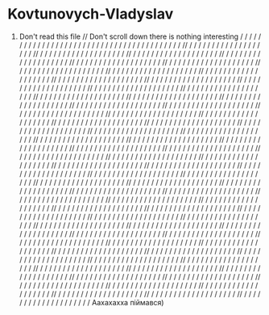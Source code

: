 # Kovtunovych-Vladyslav
1. Don't read this file
// Don't scroll down there is nothing interesting
/
/
/
/
/
/
/
/
/
/
/
/
/
/
/
/
/
/
/
/
/
/
/
/
/
/
/
/
/
/
/
/
/
/
/
/
/
/
/
/
/
//
/
/
/
/
/
/
/
/
/
/
/
/
/
/
/
/
/
/
/
//
/
/
/
/
/
/
/
/
/
/
/
/
/
/
/
/
/
/
/
//
/
/
/
/
/
/
/
/
/
/
/
/
/
/
/
/
/
/
/
//
/
/
/
/
/
/
/
/
/
/
/
/
/
/
/
/
/
/
/
//
/
/
/
/
/
/
/
/
/
/
/
/
/
/
/
/
/
/
/
//
/
/
/
/
/
/
/
/
/
/
/
/
/
/
/
/
/
/
/
//
/
/
/
/
/
/
/
/
/
/
/
/
/
/
/
/
/
/
/
//
/
/
/
/
/
/
/
/
/
/
/
/
/
/
/
/
/
/
/
//
/
/
/
/
/
/
/
/
/
/
/
/
/
/
/
/
/
/
/
//
/
/
/
/
/
/
/
/
/
/
/
/
/
/
/
/
/
/
/
//
/
/
/
/
/
/
/
/
/
/
/
/
/
/
/
/
/
/
/
//
/
/
/
/
/
/
/
/
/
/
/
/
/
/
/
/
/
/
/
//
/
/
/
/
/
/
/
/
/
/
/
/
/
/
/
/
/
/
/
//
/
/
/
/
/
/
/
/
/
/
/
/
/
/
/
/
/
/
/
//
/
/
/
/
/
/
/
/
/
/
/
/
/
/
/
/
/
/
/
//
/
/
/
/
/
/
/
/
/
/
/
/
/
/
/
/
/
/
/
//
/
/
/
/
/
/
/
/
/
/
/
/
/
/
/
/
/
/
/
//
/
/
/
/
/
/
/
/
/
/
/
/
/
/
/
/
/
/
/
//
/
/
/
/
/
/
/
/
/
/
/
/
/
/
/
/
/
/
/
//
/
/
/
/
/
/
/
/
/
/
/
/
/
/
/
/
/
/
/
//
/
/
/
/
/
/
/
/
/
/
/
/
/
/
/
/
/
/
/
//
/
/
/
/
/
/
/
/
/
/
/
/
/
/
/
/
/
/
/
//
/
/
/
/
/
/
/
/
/
/
/
/
/
/
/
/
/
/
/
//
/
/
/
/
/
/
/
/
/
/
/
/
/
/
/
/
/
/
/
//
/
/
/
/
/
/
/
/
/
/
/
/
/
/
/
/
/
/
/
//
/
/
/
/
/
/
/
/
/
/
/
/
/
/
/
/
/
/
/
//
/
/
/
/
/
/
/
/
/
/
/
/
/
/
/
/
/
/
/
//
/
/
/
/
/
/
/
/
/
/
/
/
/
/
/
/
/
/
/
//
/
/
/
/
/
/
/
/
/
/
/
/
/
/
/
/
/
/
/
//
/
/
/
/
/
/
/
/
/
/
/
/
/
/
/
/
/
/
/
//
/
/
/
/
/
/
/
/
/
/
/
/
/
/
/
/
/
/
/
//
/
/
/
/
/
/
/
/
/
/
/
/
/
/
/
/
/
/
/
//
/
/
/
/
/
/
/
/
/
/
/
/
/
/
/
/
/
/
/
//
/
/
/
/
/
/
/
/
/
/
/
/
/
/
/
/
/
/
/
//
/
/
/
/
/
/
/
/
/
/
/
/
/
/
/
/
/
/
/
//
/
/
/
/
/
/
/
/
/
/
/
/
/
/
/
/
/
/
/
//
/
/
/
/
/
/
/
/
/
/
/
/
/
/
/
/
/
/
/
//
/
/
/
/
/
/
/
/
/
/
/
/
/
/
/
/
/
/
/
//
/
/
/
/
/
/
/
/
/
/
/
/
/
/
/
/
/
/
/
//
/
/
/
/
/
/
/
/
/
/
/
/
/
/
/
/
/
/
/
//
/
/
/
/
/
/
/
/
/
/
/
/
/
/
/
/
/
/
/
//
/
/
/
/
/
/
/
/
/
/
/
/
/
/
/
/
/
/
/
//
/
/
/
/
/
/
/
/
/
/
/
/
/
/
/
/
/
/
/
//
/
/
/
/
/
/
/
/
/
/
/
/
/
/
/
/
/
/
/
//
/
/
/
/
/
/
/
/
/
/
/
/
/
/
/
/
/
/
/
//
/
/
/
/
/
/
/
/
/
/
/
/
/
/
/
/
/
/
/
//
/
/
/
/
/
/
/
/
/
/
/
/
/
/
/
/
/
/
/
//
/
/
/
/
/
/
/
/
/
/
/
/
/
/
/
/
/
/
/
//
/
/
/
/
/
/
/
/
/
/
/
/
/
/
/
/
/
/
/
//
/
/
/
/
/
/
/
/
/
/
/
/
/
/
/
/
/
/
/
//
/
/
/
/
/
/
/
/
/
/
/
/
/
/
/
/
/
/
/
//
/
/
/
/
/
/
/
/
/
/
/
/
/
/
/
/
/
/
/
//
/
/
/
/
/
/
/
/
/
/
/
/
/
/
/
/
/
/
/
//
/
/
/
/
/
/
/
/
/
/
/
/
/
/
/
/
/
/
/
//
/
/
/
/
/
/
/
/
/
/
/
/
/
/
/
/
/
/
/
//
/
/
/
/
/
/
/
/
/
/
/
/
/
/
/
/
/
/
/
//
/
/
/
/
/
/
/
/
/
/
/
/
/
/
/
/
/
/
/
//
/
/
/
/
/
/
/
/
/
/
/
/
/
/
/
/
/
/
/
//
/
/
/
/
/
/
/
/
/
/
/
/
/
/
/
/
/
/
/
//
/
/
/
/
/
/
/
/
/
/
/
/
/
/
/
/
/
/
/
//
/
/
/
/
/
/
/
/
/
/
/
/
/
/
/
/
/
/
/
//
/
/
/
/
/
/
/
/
/
/
/
/
/
/
/
/
/
/
/
//
/
/
/
/
/
/
/
/
/
/
/
/
/
/
/
/
/
/
/
//
/
/
/
/
/
/
/
/
/
/
/
/
/
/
/
/
/
/
/
//
/
/
/
/
/
/
/
/
/
/
/
/
/
/
/
/
/
/
/
//
/
/
/
/
/
/
/
/
/
/
/
/
/
/
/
/
/
/
/
//
/
/
/
/
/
/
/
/
/
/
/
/
/
/
/
/
/
/
/
//
/
/
/
/
/
/
/
/
/
/
/
/
/
/
/
/
/
/
/
//
/
/
/
/
/
/
/
/
/
/
/
/
/
/
/
/
/
/
/
//
/
/
/
/
/
/
/
/
/
/
/
/
/
/
/
/
/
/
/
//
/
/
/
/
/
/
/
/
/
/
/
/
/
/
/
/
/
/
/
//
/
/
/
/
/
/
/
/
/
/
/
/
/
/
/
/
/
/
/
//
/
/
/
/
/
/
/
/
/
/
/
/
/
/
/
/
/
/
/
//
/
/
/
/
/
/
/
/
/
/
/
/
/
/
/
/
/
/
/
//
/
/
/
/
/
/
/
/
/
/
/
/
/
/
/
/
/
/
/
//
/
/
/
/
/
/
/
/
/
/
/
/
/
/
/
/
/
/
/
//
/
/
/
/
/
/
/
/
/
/
/
/
/
/
/
/
/
/
/
/
Аахахахха піймався)
